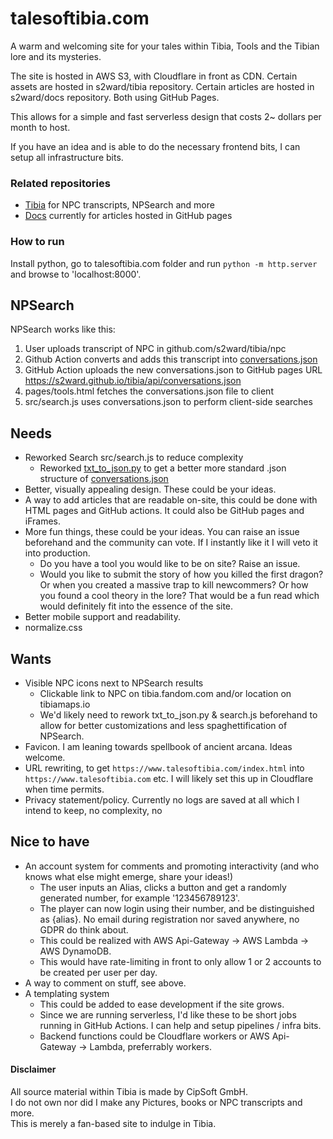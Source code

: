 # talesoftibia.com

A warm and welcoming site for your tales within Tibia, Tools and the Tibian lore and its mysteries.  

The site is hosted in AWS S3, with Cloudflare in front as CDN. Certain assets are hosted in s2ward/tibia repository. Certain articles are hosted in s2ward/docs repository. Both using GitHub Pages.  

This allows for a simple and fast serverless design that costs 2~ dollars per month to host.  

If you have an idea and is able to do the necessary frontend bits, I can setup all infrastructure bits.  

### Related repositories 

- [Tibia](https://github.com/s2ward/tibia) for NPC transcripts, NPSearch and more  
- [Docs](https://github.com/s2ward/tibia) currently for articles hosted in GitHub pages

### How to run  

Install python, go to talesoftibia.com folder and run `python -m http.server` and browse to 'localhost:8000'.  

## NPSearch  

NPSearch works like this:  

1. User uploads transcript of NPC in github.com/s2ward/tibia/npc
2. Github Action converts and adds this transcript into [conversations.json](https://github.com/s2ward/tibia/blob/main/api/conversations.json)  
3. GitHub Action uploads the new conversations.json to GitHub pages URL https://s2ward.github.io/tibia/api/conversations.json
4. pages/tools.html fetches the conversations.json file to client  
5. src/search.js uses conversations.json to perform client-side searches  

## Needs 

- Reworked Search src/search.js to reduce complexity 
    - Reworked [txt_to_json.py](https://github.com/s2ward/tibia/blob/main/src/txt_to_json.py) to get a better more standard .json structure of [conversations.json](https://github.com/s2ward/tibia/blob/main/api/conversations.json)
- Better, visually appealing design. These could be your ideas.   
- A way to add articles that are readable on-site, this could be done with HTML pages and GitHub actions. It could also be GitHub pages and iFrames.  
- More fun things, these could be your ideas. You can raise an issue beforehand and the community can vote. If I instantly like it I will veto it into production.  
    - Do you have a tool you would like to be on site? Raise an issue.  
    - Would you like to submit the story of how you killed the first dragon? Or when you created a massive trap to kill newcommers? Or how you found a cool theory in the lore? That would be a fun read which would definitely fit into the essence of the site.  
- Better mobile support and readability.  
- normalize.css  

## Wants 

- Visible NPC icons next to NPSearch results  
    - Clickable link to NPC on tibia.fandom.com and/or location on tibiamaps.io  
    - We'd likely need to rework txt_to_json.py & search.js beforehand to allow for better customizations and less spaghettification of NPSearch.  
- Favicon. I am leaning towards spellbook of ancient arcana. Ideas welcome.   
- URL rewriting, to get `https://www.talesoftibia.com/index.html` into `https://www.talesoftibia.com` etc. I will likely set this up in Cloudflare when time permits.  
- Privacy statement/policy. Currently no logs are saved at all which I intend to keep, no complexity, no 

## Nice to have  

- An account system for comments and promoting interactivity (and who knows what else might emerge, share your ideas!)  
    - The user inputs an Alias, clicks a button and get a randomly generated number, for example '123456789123'.  
    - The player can now login using their number, and be distinguished as {alias}. No email during registration nor saved anywhere, no GDPR do think about.   
    - This could be realized with AWS Api-Gateway -> AWS Lambda -> AWS DynamoDB.  
    - This would have rate-limiting in front to only allow 1 or 2 accounts to be created per user per day.  
- A way to comment on stuff, see above.  
- A templating system
    - This could be added to ease development if the site grows.  
    - Since we are running serverless, I'd like these to be short jobs running in GitHub Actions. I can help and setup pipelines / infra bits.  
    - Backend functions could be Cloudflare workers or AWS Api-Gateway -> Lambda, preferrably workers.  

#### Disclaimer  

All source material within Tibia is made by CipSoft GmbH.  
I do not own nor did I make any Pictures, books or NPC transcripts and more.   
This is merely a fan-based site to indulge in Tibia.  
